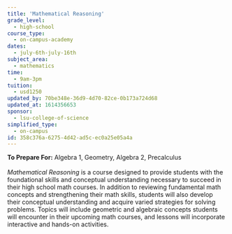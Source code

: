 ```yaml
---
title: 'Mathematical Reasoning'
grade_level:
  - high-school
course_type:
  - on-campus-academy
dates:
  - july-6th-july-16th
subject_area:
  - mathematics
time:
  - 9am-3pm
tuition:
  - usd1250
updated_by: 70be348e-36d9-4d70-82ce-0b173a724d68
updated_at: 1614356653
sponsor:
  - lsu-college-of-science
simplified_type:
  - on-campus
id: 358c376a-6275-4d42-ad5c-ec0a25e05a4a
---
```

<b>To Prepare For:</b> Algebra 1, Geometry, Algebra 2, Precalculus<br><br>
<i>Mathematical Reasoning</i> is a course designed to provide students with the foundational skills and conceptual understanding necessary to succeed in their high school math courses. In addition to reviewing fundamental math concepts and strengthening their math skills, students will also develop their conceptual understanding and acquire varied strategies for solving problems. Topics will include geometric and algebraic concepts students will encounter in their upcoming math courses, and lessons will incorporate interactive and hands-on activities.